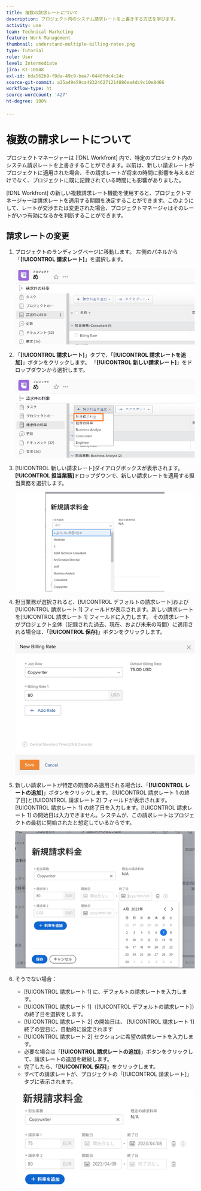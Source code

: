 ```yaml
---
title: 複数の請求レートについて
description: プロジェクト内のシステム請求レートを上書きする方法を学びます。
activity: use
team: Technical Marketing
feature: Work Management
thumbnail: understand-multiple-billing-rates.png
type: Tutorial
role: User
level: Intermediate
jira: KT-10048
exl-id: bda562b9-f8da-49c9-bea7-0440fdc4c24c
source-git-commit: a25a49e59ca483246271214886ea4dc9c10e8d66
workflow-type: ht
source-wordcount: '427'
ht-degree: 100%

---
```


# 複数の請求レートについて

プロジェクトマネージャーは [!DNL Workfront] 内で、特定のプロジェクト内のシステム請求レートを上書きすることができます。以前は、新しい請求レートがプロジェクトに適用された場合、その請求レートが将来の時間に影響を与えるだけでなく、プロジェクトに既に記録されている時間にも影響がありました。

[!DNL Workfront] の新しい複数請求レート機能を使用すると、プロジェクトマネージャーは請求レートを適用する期間を決定することができます。このようにして、レートが交渉または変更された場合、プロジェクトマネージャはそのレートがいつ有効になるかを判断することができます。

## 請求レートの変更

1. プロジェクトのランディングページに移動します。 左側のパネルから「**[!UICONTROL 請求レート]**」を選択します。

   ![で[!UICONTROL 請求レート]を選択している画像[!DNL Workfront]](assets/project-finances-1.png)

1. 「**[!UICONTROL 請求レート]**」タブで、「**[!UICONTROL 請求レートを追加]**」ボタンをクリックします。 「**[!UICONTROL 新しい請求レート]**」をドロップダウンから選択します。

   ![で[!UICONTROL 新しい請求レート]を選択している画像[!DNL Workfront]](assets/project-finances-2.png)

1. [!UICONTROL 新しい請求レート]ダイアログボックスが表示されます。 **[!UICONTROL 担当業務]**&#x200B;ドロップダウンで、新しい請求レートを適用する担当業務を選択します。

   ![ の新しい請求レートで担当業務を選択している画像[!DNL Workfront]](assets/project-finances-3.png)

1. 担当業務が選択されると、[!UICONTROL デフォルトの請求レート]および[!UICONTROL 請求レート 1] フィールドが表示されます。新しい請求レートを[!UICONTROL 請求レート 1] フィールドに入力します。 その請求レートがプロジェクト全体（記録された過去、現在、および未来の時間）に適用される場合は、「**[!UICONTROL 保存]**」ボタンをクリックします。

   ![ でプロジェクト全体に適用される新しい請求レートを保存している画像[!DNL Workfront]](assets/project-finances-5.png)

1. 新しい請求レートが特定の期間のみ適用される場合は、「**[!UICONTROL レートの追加]**」ボタンをクリックします。 [!UICONTROL 請求レート 1 の終了日]と[!UICONTROL 請求レート 2] フィールドが表示されます。 [!UICONTROL 請求レート 1] の終了日を入力します。[!UICONTROL 請求レート 1] の開始日は入力できません。システムが、この請求レートはプロジェクトの最初に開始されたと想定しているからです。

   ![ で、プロジェクト開始から一定期間適用される新しい請求レートを作成している画像[!DNL Workfront]](assets/project-finances-6.png)

1. そうでない場合：

   * [!UICONTROL 請求レート 1] に、デフォルトの請求レートを入力します。
   * [!UICONTROL 請求レート 1]（[!UICONTROL デフォルトの請求レート]）の終了日を選択をします。
   * [!UICONTROL 請求レート 2] の開始日は、 [!UICONTROL 請求レート 1] 終了の翌日に、自動的に設定されます
   * [!UICONTROL 請求レート 2] セクションに希望の請求レートを入力します。
   * 必要な場合は「**[!UICONTROL 請求レートの追加]**」ボタンをクリックして、請求レートの追加を継続します。
   * 完了したら、「**[!UICONTROL 保存]**」をクリックします。
   * すべての請求レートが、プロジェクトの「[!UICONTROL 請求レート]」タブに表示されます。

   ![ で、異なる期間に適用される新しい請求レートを作成している画像。[!DNL Workfront]](assets/project-finances-7.png)
